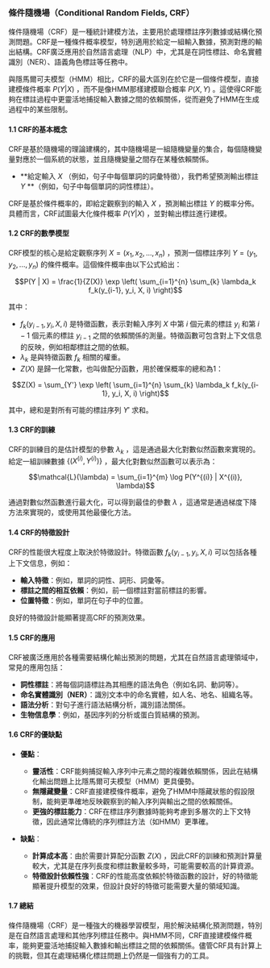 ### 條件隨機場（Conditional Random Fields, CRF）

條件隨機場（CRF）是一種統計建模方法，主要用於處理標註序列數據或結構化預測問題。CRF是一種條件概率模型，特別適用於給定一組輸入數據，預測對應的輸出結構。CRF廣泛應用於自然語言處理（NLP）中，尤其是在詞性標註、命名實體識別（NER）、語義角色標註等任務中。

與隱馬爾可夫模型（HMM）相比，CRF的最大區別在於它是一個條件模型，直接建模條件概率  $`P(Y|X)`$ ，而不是像HMM那樣建模聯合概率  $`P(X, Y)`$ 。這使得CRF能夠在標註過程中更靈活地捕捉輸入數據之間的依賴關係，從而避免了HMM在生成過程中的某些限制。

#### 1.1 CRF的基本概念

CRF是基於隨機場的理論建構的，其中隨機場是一組隨機變量的集合，每個隨機變量對應於一個系統的狀態，並且隨機變量之間存在某種依賴關係。

- **給定輸入  $`X`$ （例如，句子中每個單詞的詞彙特徵），我們希望預測輸出標註  $`Y`$ **（例如，句子中每個單詞的詞性標註）。
  
CRF是基於條件概率的，即給定觀察到的輸入  $`X`$ ，預測輸出標註  $`Y`$  的概率分佈。具體而言，CRF試圖最大化條件概率  $`P(Y | X)`$ ，並對輸出標註進行建模。

#### 1.2 CRF的數學模型

CRF模型的核心是給定觀察序列  $`X = (x_1, x_2, ..., x_n)`$ ，預測一個標註序列  $`Y = (y_1, y_2, ..., y_n)`$  的條件概率。這個條件概率由以下公式給出：

$$P(Y | X) = \frac{1}{Z(X)} \exp \left( \sum_{i=1}^{n} \sum_{k} \lambda_k f_k(y_{i-1}, y_i, X, i) \right)$$

其中：

-  $`f_k(y_{i-1}, y_i, X, i)`$  是特徵函數，表示對輸入序列  $`X`$  中第  $`i`$  個元素的標註  $`y_i`$  和第  $`i-1`$  個元素的標註  $`y_{i-1}`$  之間的依賴關係的測量。特徵函數可包含對上下文信息的反映，例如相鄰標註之間的依賴。
-  $`\lambda_k`$  是與特徵函數  $`f_k`$  相關的權重。
-  $`Z(X)`$  是歸一化常數，也叫做配分函數，用於確保概率的總和為1：
  
$$Z(X) = \sum_{Y'} \exp \left( \sum_{i=1}^{n} \sum_{k} \lambda_k f_k(y_{i-1}, y_i, X, i) \right)$$

其中，總和是對所有可能的標註序列  $`Y'`$  求和。

#### 1.3 CRF的訓練

CRF的訓練目的是估計模型的參數  $`\lambda_k`$ ，這是通過最大化對數似然函數來實現的。給定一組訓練數據  $`\{(X^{(i)}, Y^{(i)})\}`$ ，最大化對數似然函數可以表示為：

$$\mathcal{L}(\lambda) = \sum_{i=1}^{m} \log P(Y^{(i)} | X^{(i)}, \lambda)$$

通過對數似然函數進行最大化，可以得到最佳的參數  $`\lambda`$ ，這通常是通過梯度下降方法來實現的，或使用其他最優化方法。

#### 1.4 CRF的特徵設計

CRF的性能很大程度上取決於特徵設計。特徵函數  $`f_k(y_{i-1}, y_i, X, i)`$  可以包括各種上下文信息，例如：

- **輸入特徵**：例如，單詞的詞性、詞形、詞彙等。
- **標註之間的相互依賴**：例如，前一個標註對當前標註的影響。
- **位置特徵**：例如，單詞在句子中的位置。

良好的特徵設計能顯著提高CRF的預測效果。

#### 1.5 CRF的應用

CRF被廣泛應用於各種需要結構化輸出預測的問題，尤其在自然語言處理領域中，常見的應用包括：

- **詞性標註**：將每個詞語標註為其相應的語法角色（例如名詞、動詞等）。
- **命名實體識別（NER）**：識別文本中的命名實體，如人名、地名、組織名等。
- **語法分析**：對句子進行語法結構分析，識別語法關係。
- **生物信息學**：例如，基因序列的分析或蛋白質結構的預測。

#### 1.6 CRF的優缺點

- **優點**：
  - **靈活性**：CRF能夠捕捉輸入序列中元素之間的複雜依賴關係，因此在結構化輸出問題上比隱馬爾可夫模型（HMM）更具優勢。
  - **無隱藏變量**：CRF直接建模條件概率，避免了HMM中隱藏狀態的假設限制，能夠更準確地反映觀察到的輸入序列與輸出之間的依賴關係。
  - **更強的標註能力**：CRF在標註序列數據時能夠考慮到多層次的上下文特徵，因此通常比傳統的序列標註方法（如HMM）更準確。

- **缺點**：
  - **計算成本高**：由於需要計算配分函數  $`Z(X)`$ ，因此CRF的訓練和預測計算量較大，尤其是在序列長度和標註數量較多時，可能需要較高的計算資源。
  - **特徵設計依賴性強**：CRF的性能高度依賴於特徵函數的設計，好的特徵能顯著提升模型的效果，但設計良好的特徵可能需要大量的領域知識。

#### 1.7 總結

條件隨機場（CRF）是一種強大的機器學習模型，用於解決結構化預測問題，特別是在自然語言處理和其他序列標註任務中。與HMM不同，CRF直接建模條件概率，能夠更靈活地捕捉輸入數據和輸出標註之間的依賴關係。儘管CRF具有計算上的挑戰，但其在處理結構化標註問題上仍然是一個強有力的工具。